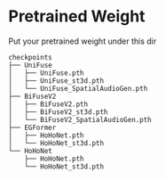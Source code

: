 # Pretrained Weight

Put your pretrained weight under this dir
```
checkpoints
├── UniFuse
│   ├── UniFuse.pth
│   ├── UniFuse_st3d.pth
│   └── UniFuse_SpatialAudioGen.pth
├── BiFuseV2
│   ├── BiFuseV2.pth
│   ├── BiFuseV2_st3d.pth
│   └── BiFuseV2_SpatialAudioGen.pth
├── EGFormer
│   ├── HoHoNet.pth
│   └── HoHoNet_st3d.pth
└── HoHoNet
    ├── HoHoNet.pth
    └── HoHoNet_st3d.pth
```